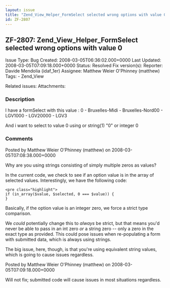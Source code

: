 ```yaml
---
layout: issue
title: "Zend_View_Helper_FormSelect selected wrong options with value 0"
id: ZF-2807
---
```


ZF-2807: Zend\_View\_Helper\_FormSelect selected wrong options with value 0
---------------------------------------------------------------------------

 Issue Type: Bug Created: 2008-03-05T06:36:02.000+0000 Last Updated: 2008-03-05T07:09:18.000+0000 Status: Resolved Fix version(s): 
 Reporter:  Davide Mendolia (idaf\_1er)  Assignee:  Matthew Weier O'Phinney (matthew)  Tags: - Zend\_View
 
 Related issues: 
 Attachments: 
### Description

I have a formSelect with this value : 0 - Bruxelles-Midi - Bruxelles-Nord00 - LGV1000 - LGV20000 - LGV3

And i want to select to value 0 using or string(1) "0" or integer 0

 

 

### Comments

Posted by Matthew Weier O'Phinney (matthew) on 2008-03-05T07:08:38.000+0000

Why are you using strings consisting of simply multiple zeros as values?

In the current code, we check to see if an option value is in the array of selected values. Interestingly, we have the following code:

 
    <pre class="highlight">
    if (in_array($value, $selected, 0 === $value)) {
    }


Basically, if the option value is an integer zero, we force a strict type comparison.

We _could_ potentially change this to _always_ be strict, but that means you'd never be able to pass in an int zero _or_ a string zero -- only a zero in the exact type as provided. This could pose issues when re-populating a form with submitted data, which is always using strings.

The big issue, here, though, is that you're using equivalent string values, which is going to cause issues regardless.

 

 

Posted by Matthew Weier O'Phinney (matthew) on 2008-03-05T07:09:18.000+0000

Will not fix; submitted code will cause issues in most situations regardless.

 

 